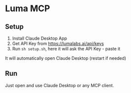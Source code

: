 # Luma MCP

## Setup

1. Install Claude Desktop App
2. Get API Key from https://lumalabs.ai/api/keys
3. Run `sh setup.sh`, here it will ask the API Key - paste it

It will automatically open Claude Desktop (restart if needed)

## Run

Just open and use Claude Desktop or any MCP client.
